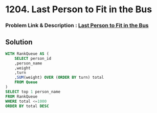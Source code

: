 # 1204. Last Person to Fit in the Bus
### Problem Link & Description : [ Last Person to Fit in the Bus](https://leetcode.com/problems/last-person-to-fit-in-the-bus/description/?envType=study-plan-v2&envId=top-sql-50)
## Solution 
```sql
WITH RankQueue AS (
    SELECT person_id
    ,person_name
    ,weight
    ,turn
    ,SUM(weight) OVER (ORDER BY turn) total
    FROM Queue
)
SELECT top 1 person_name
FROM RankQueue
WHERE total <=1000
ORDER BY total DESC
